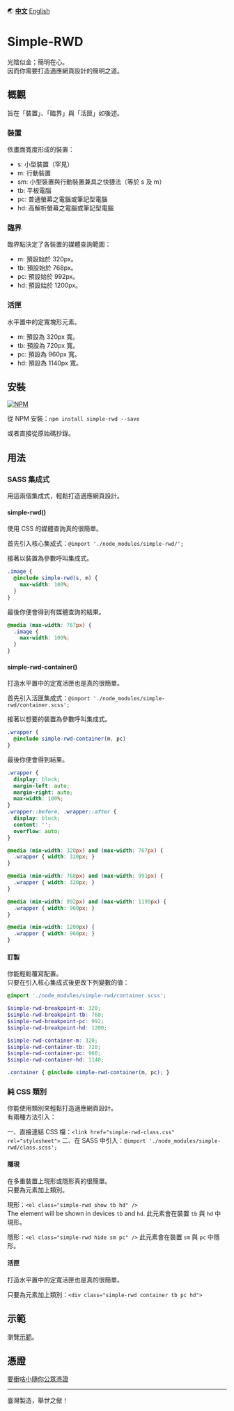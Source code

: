 :earth_asia:  [**中文**](README.zh-tw.md)  [English](README.md)

# Simple-RWD
光陰似金；簡明在心。  
因而你需要打造適應網頁設計的簡明之道。

## 概觀
旨在「裝置」、「臨界」與「活匣」如後述。

### 裝置
依畫面寬度形成的裝置：
- s: 小型裝置（罕見）
- m: 行動裝置
- sm: 小型裝置與行動裝置兼具之快捷法（等於 s 及 m）
- tb: 平板電腦
- pc: 普通螢幕之電腦或筆記型電腦
- hd: 高解析螢幕之電腦或筆記型電腦

### 臨界
臨界點決定了各裝置的媒體查詢範圍：
- m: 預設始於 320px。
- tb: 預設始於 768px。
- pc: 預設始於 992px。
- hd: 預設始於 1200px。

### 活匣
水平置中的定寬塊形元素。
- m: 預設為 320px 寬。
- tb: 預設為 720px 寬。
- pc: 預設為 960px 寬。
- hd: 預設為 1140px 寬。

## 安裝
[![NPM](https://nodei.co/npm/simple-rwd.png?mini=true)](https://npmjs.org/package/simple-rwd)

從 NPM 安裝：`npm install simple-rwd --save`

或者直接從原始碼抄錄。

## 用法

### SASS 集成式
用這兩個集成式，輕鬆打造適應網頁設計。

#### simple-rwd()
使用 CSS 的媒體查詢真的很簡單。

首先引入核心集成式：`@import './node_modules/simple-rwd/';`

接著以裝置為參數呼叫集成式。

```scss
.image {
  @include simple-rwd(s, m) {
    max-width: 100%;
  }
}
```

最後你便會得到有媒體查詢的結果。

```css
@media (max-width: 767px) {
  .image {
    max-width: 100%;
  }
}
```

#### simple-rwd-container()
打造水平置中的定寬活匣也是真的很簡單。

首先引入活匣集成式：`@import './node_modules/simple-rwd/container.scss';`

接著以想要的裝置為參數呼叫集成式。

```scss
.wrapper {
  @include simple-rwd-container(m, pc)
}
```

最後你便會得到結果。

```css
.wrapper {
  display: block;
  margin-left: auto;
  margin-right: auto;
  max-width: 100%;
}
.wrapper::before, .wrapper::after {
  display: block;
  content: '';
  overflow: auto;
}

@media (min-width: 320px) and (max-width: 767px) {
  .wrapper { width: 320px; }
}

@media (min-width: 768px) and (max-width: 991px) {
  .wrapper { width: 320px; }
}

@media (min-width: 992px) and (max-width: 1199px) {
  .wrapper { width: 960px; }
}

@media (min-width: 1200px) {
  .wrapper { width: 960px; }
}
```

#### 訂製
你能輕鬆覆寫配置。  
只要在引入核心集成式後更改下列變數的值：

```scss
@import './node_modules/simple-rwd/container.scss';

$simple-rwd-breakpoint-m: 320;
$simple-rwd-breakpoint-tb: 768;
$simple-rwd-breakpoint-pc: 992;
$simple-rwd-breakpoint-hd: 1200;

$simple-rwd-container-m: 320;
$simple-rwd-container-tb: 720;
$simple-rwd-container-pc: 960;
$simple-rwd-container-hd: 1140;

.container { @include simple-rwd-container(m, pc); }
```

### 純 CSS 類別
你能使用類別來輕鬆打造適應網頁設計。  
有兩種方法引入：

一、直接連結 CSS 檔：`<link href="simple-rwd-class.css" rel="stylesheet">`
二、在 SASS 中引入：`@import './node_modules/simple-rwd/class.scss';`

#### 隱現
在多重裝置上現形或隱形真的很簡單。  
只要為元素加上類別。

現形：`<el class="simple-rwd show tb hd" />`  
The element will be shown in devices `tb` and `hd`.
此元素會在裝置 `tb` 與 `hd` 中現形。

隱形：`<el class="simple-rwd hide sm pc" />`
此元素會在裝置 `sm` 與 `pc` 中隱形。

#### 活匣
打造水平置中的定寬活匣也是真的很簡單。

只要為元素加上類別：`<div class="simple-rwd container tb pc hd">`

## 示範
瀏覽[示範](https://chenzitw.github.io/simple-rwd/demo/)。

## 憑證
[要衝啥小隨你公眾憑證](https://github.com/chenzitw/simple-rwd/blob/master/LICENSE)

----

臺灣製造，舉世之傲！
